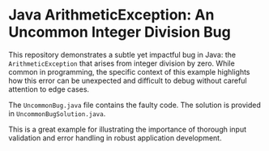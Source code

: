 # Java ArithmeticException: An Uncommon Integer Division Bug

This repository demonstrates a subtle yet impactful bug in Java: the `ArithmeticException` that arises from integer division by zero.  While common in programming, the specific context of this example highlights how this error can be unexpected and difficult to debug without careful attention to edge cases.

The `UncommonBug.java` file contains the faulty code. The solution is provided in `UncommonBugSolution.java`.

This is a great example for illustrating the importance of thorough input validation and error handling in robust application development.